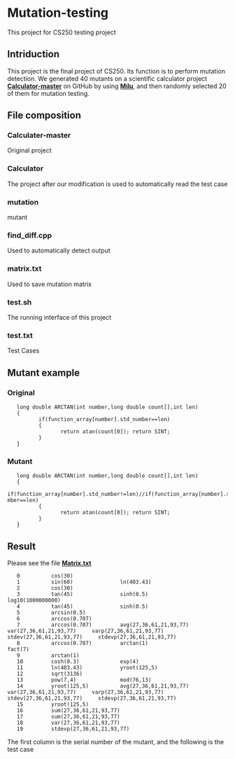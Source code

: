# Mutation-testing
This project for CS250  testing project
## Intriduction
This project is the final project of CS250. Its function is to perform mutation detection. We generated 40 mutants on a scientific calculator project [**Calculator-master**](https://github.com/nefuddos/Calculater) on GitHub by using [**Milu**](https://github.com/yuejia/Milu), and then randomly selected 20 of them for mutation testing.
## File composition
### Calculater-master
Original project

### Calculator
The project after our modification is used to automatically read the test case

### mutation
mutant

### find_diff.cpp
Used to automatically detect output

### matrix.txt
Used to save mutation matrix

### test.sh
The running interface of this project

### test.txt
Test Cases

## Mutant example
### Original
       long double ARCTAN(int number,long double count[],int len) 
       {
              if(function_array[number].std_number==len)
              {
                     return atan(count[0]); return SINT;
              } 
       }
### Mutant
       long double ARCTAN(int number,long double count[],int len) 
       {
              if(function_array[number].std_number!=len)//if(function_array[number].std_nu mber==len)
              {
                     return atan(count[0]); return SINT;
              } 
       }
## Result
Please see the file [**Matrix.txt**](https://github.com/MeditatorE/Mutation-testing/blob/main/matrix.txt)

       0          cos(30)
       1          sin(60)               ln(403.43)
       2          cos(30)
       3          tan(45)               sinh(0.5)                   log10(1000000000)
       4          tan(45)               sinh(0.5)
       5          arcsin(0.5)
       6          arccos(0.707)
       7          arccos(0.707)         avg(27,36,61,21,93,77)      var(27,36,61,21,93,77)     varp(27,36,61,21,93,77)      stdev(27,36,61,21,93,77)     stdevp(27,36,61,21,93,77)
       8          arccos(0.707)         arctan(1)                   fact(7)
       9          arctan(1)
       10         cosh(0.3)             exp(4)
       11         ln(403.43)            yroot(125,5)
       12         sqrt(3136)
       13         pow(7,4)              mod(76,13)
       14         yroot(125,5)          avg(27,36,61,21,93,77)      var(27,36,61,21,93,77)     varp(27,36,61,21,93,77)      stdev(27,36,61,21,93,77)     stdevp(27,36,61,21,93,77)
       15         yroot(125,5)
       16         sum(27,36,61,21,93,77)
       17         sum(27,36,61,21,93,77)
       18         var(27,36,61,21,93,77)
       19         stdevp(27,36,61,21,93,77)
The first column is the serial number of the mutant, and the following is the test case
